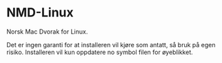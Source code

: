 NMD-Linux
=========

Norsk Mac Dvorak for Linux.

Det er ingen garanti for at installeren vil kjøre som antatt, så bruk på egen risiko.
Installeren vil kun oppdatere no symbol filen for øyeblikket.
